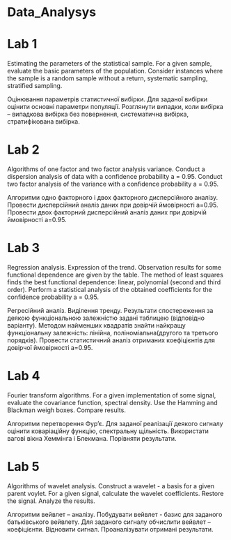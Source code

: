 # Data_Analysys

# Lab 1

Estimating the parameters of the statistical sample. For a given sample, evaluate the basic parameters of the population. Consider instances where the sample is a random sample without a return, systematic sampling, stratified sampling.

Оцінювання параметрів статистичної вибірки. Для заданої вибірки оцінити основні параметри популяції. Розглянути випадки, коли вибірка – випадкова вибірка без повернення, систематична вибірка, стратифікована вибірка.


# Lab 2

Algorithms of one factor and two factor analysis variance. Conduct a dispersion analysis of data with a confidence probability a = 0.95. Conduct two factor analysis of the variance with a confidence probability a = 0.95.

Алгоритми одно факторного і двох факторного дисперсійного аналізу. Провести дисперсійний аналіз даних при довірчій ймовірності а=0.95. Провести двох факторний дисперсійний аналіз даних при довірчій ймовірності а=0.95.


# Lab 3

Regression analysis. Expression of the trend. Observation results for some functional dependence are given by the table. The method of least squares finds the best functional dependence: linear, polynomial (second and third order). Perform a statistical analysis of the obtained coefficients for the confidence probability a = 0.95.

Регресійний аналіз. Виділення тренду. Результати спостереження за деякою функціональною залежністю задані таблицею (відповідно варіанту). Методом найменших квадратів знайти найкращу функціональну залежність: лінійна, поліноміальна(другого та третього порядків). Провести статистичний аналіз отриманих коефіцієнтів для довірчої ймовірності а=0.95.


# Lab 4

Fourier transform algorithms. For a given implementation of some signal, evaluate the covariance function, spectral density. Use the Hamming and Blackman weigh boxes. Compare results.

Алгоритми перетворення Фур’є. Для заданої реалізації деякого сигналу оцінити коваріаційну функцію, спектральну щільність. Використати вагові вікна Хеммінга і Блекмана. Порівняти результати.


# Lab 5

Algorithms of wavelet analysis. Construct a wavelet - a basis for a given parent voylet. For a given signal, calculate the wavelet coefficients. Restore the signal. Analyze the results.

Алгоритми вейвлет – аналізу. Побудувати вейвлет - базис для заданого батьківського вейвлету. Для заданого сигналу обчислити вейвлет – коефіцієнти. Відновити сигнал. Проаналізувати отримані результати.
